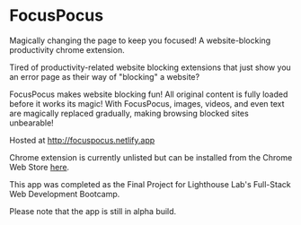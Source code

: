 # FocusPocus
Magically changing the page to keep you focused! A website-blocking productivity chrome extension.

Tired of productivity-related website blocking extensions that just show you an error page as their way of "blocking" a website? 

FocusPocus makes website blocking fun! All original content is fully loaded before it works its magic! With FocusPocus, images, videos, and even text are magically replaced gradually, making browsing blocked sites unbearable!

Hosted at http://focuspocus.netlify.app

Chrome extension is currently unlisted but can be installed from the Chrome Web Store [here](https://chrome.google.com/webstore/detail/focus-pocus-extension/ognhkeempdpgnfkliplegljejeakonlg).

This app was completed as the Final Project for Lighthouse Lab's Full-Stack Web Development Bootcamp. 

Please note that the app is still in alpha build.
